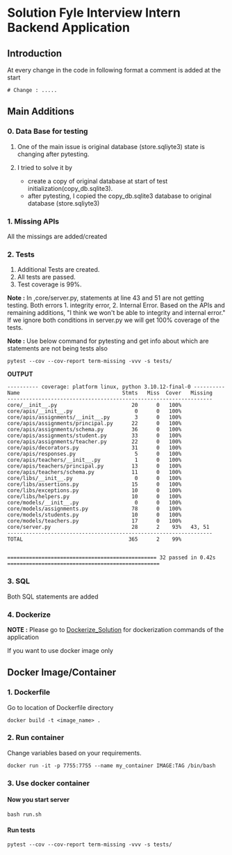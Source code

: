 # Solution Fyle Interview Intern Backend Application 

## Introduction
At every change in the code in following format a comment is added at the start
```
# Change : .....
```

## Main Additions

### 0. Data Base for testing
1. One of the main issue is original database (store.sqliyte3) state is changing after pytesting.
2. I tried to solve it by

    -   create a copy of original database at start of test initialization(copy_db.sqlite3).
    -   after pytesting, I copied the copy_db.sqlite3 database to original database (store.sqliyte3)


### 1. Missing APIs 
All the missings are added/created

### 2. Tests
1. Additional Tests are created.
2. All tests are passed.
3. Test coverage is 99%.

**Note :** In ,core/server.py, statements at line 43 and 51 are not getting testing. Both errors 1. integrity error, 2. Internal Error. Based on the APIs and remaining additions, "I think we won't be able to integrity and internal error." If we ignore both conditions in server.py we will get 100% coverage of the tests.

**Note :**  Use below command for pytesting and get info about which are statements are not being tests also
```
pytest --cov --cov-report term-missing -vvv -s tests/
```

**OUTPUT**
```
---------- coverage: platform linux, python 3.10.12-final-0 ----------
Name                                 Stmts   Miss  Cover   Missing
------------------------------------------------------------------
core/__init__.py                        20      0   100%
core/apis/__init__.py                    0      0   100%
core/apis/assignments/__init__.py        3      0   100%
core/apis/assignments/principal.py      22      0   100%
core/apis/assignments/schema.py         36      0   100%
core/apis/assignments/student.py        33      0   100%
core/apis/assignments/teacher.py        22      0   100%
core/apis/decorators.py                 31      0   100%
core/apis/responses.py                   5      0   100%
core/apis/teachers/__init__.py           1      0   100%
core/apis/teachers/principal.py         13      0   100%
core/apis/teachers/schema.py            11      0   100%
core/libs/__init__.py                    0      0   100%
core/libs/assertions.py                 15      0   100%
core/libs/exceptions.py                 10      0   100%
core/libs/helpers.py                    10      0   100%
core/models/__init__.py                  0      0   100%
core/models/assignments.py              78      0   100%
core/models/students.py                 10      0   100%
core/models/teachers.py                 17      0   100%
core/server.py                          28      2    93%   43, 51
------------------------------------------------------------------
TOTAL                                  365      2    99%


================================================ 32 passed in 0.42s =================================================
```

### 3. SQL
Both SQL statements are added

### 4. Dockerize

**NOTE :** Please go to [Dockerize_Solution](Dockerize_Solution.md) for dockerization commands of the application


If you want to use docker image only
## Docker Image/Container

### 1. Dockerfile
Go to location of Dockerfile directory
```
docker build -t <image_name> .
```

### 2. Run container
Change variables based on your requirements.
```
docker run -it -p 7755:7755 --name my_container IMAGE:TAG /bin/bash
```
### 3. Use docker container
#### Now you start server
```
bash run.sh
```
#### Run tests
```
pytest --cov --cov-report term-missing -vvv -s tests/
```